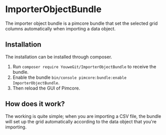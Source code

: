 # ImporterObjectBundle
The importer object bundle is a pimcore bundle that set the selected grid columns automatically when importing a data object.

## Installation
The installation can be installed through composer. 
1. Run ``composer require YouweGit/ImporterObjectBundle`` to receive the bundle.
2. Enable the bundle ``bin/console pimcore:bundle:enable ImporterObjectBundle``.
3. Then reload the GUI of Pimcore. 

## How does it work?
The working is quite simple; when you are importing a CSV file, the bundle will set up the grid automatically according to the data object that you're importing.
